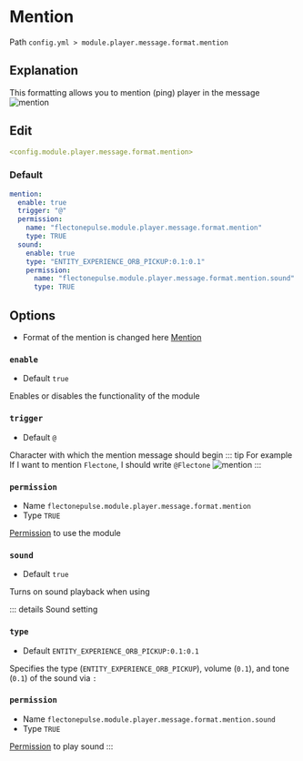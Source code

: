# Mention
Path `config.yml > module.player.message.format.mention`

## Explanation
This formatting allows you to mention (ping) player in the message
![mention](/mention.png)

## Edit
```yaml
<config.module.player.message.format.mention>
```

### Default
```yaml
mention:
  enable: true
  trigger: "@"
  permission:
    name: "flectonepulse.module.player.message.format.mention"
    type: TRUE
  sound:
    enable: true
    type: "ENTITY_EXPERIENCE_ORB_PICKUP:0.1:0.1"
    permission:
      name: "flectonepulse.module.player.message.format.mention.sound"
      type: TRUE
```

## Options

- Format of the mention is changed here [Mention](/en/messages/en_us/module/player/message/mention/)

### `enable`
- Default `true`

Enables or disables the functionality of the module

### `trigger`
- Default `@`

Character with which the mention message should begin
::: tip For example
If I want to mention `Flectone`, I should write `@Flectone`
![mention](/mention.png)
:::

### `permission`
- Name `flectonepulse.module.player.message.format.mention`
- Type `TRUE`

[Permission](/en/config/module/#explanation) to use the module

### `sound`
- Default `true`

Turns on sound playback when using

::: details Sound setting
### `type`
- Default `ENTITY_EXPERIENCE_ORB_PICKUP:0.1:0.1`

Specifies the type (`ENTITY_EXPERIENCE_ORB_PICKUP`), volume (`0.1`), and tone (`0.1`) of the sound via `:`

### `permission`
- Name `flectonepulse.module.player.message.format.mention.sound`
- Type `TRUE`

[Permission](/en/config/module/#explanation) to play sound
:::